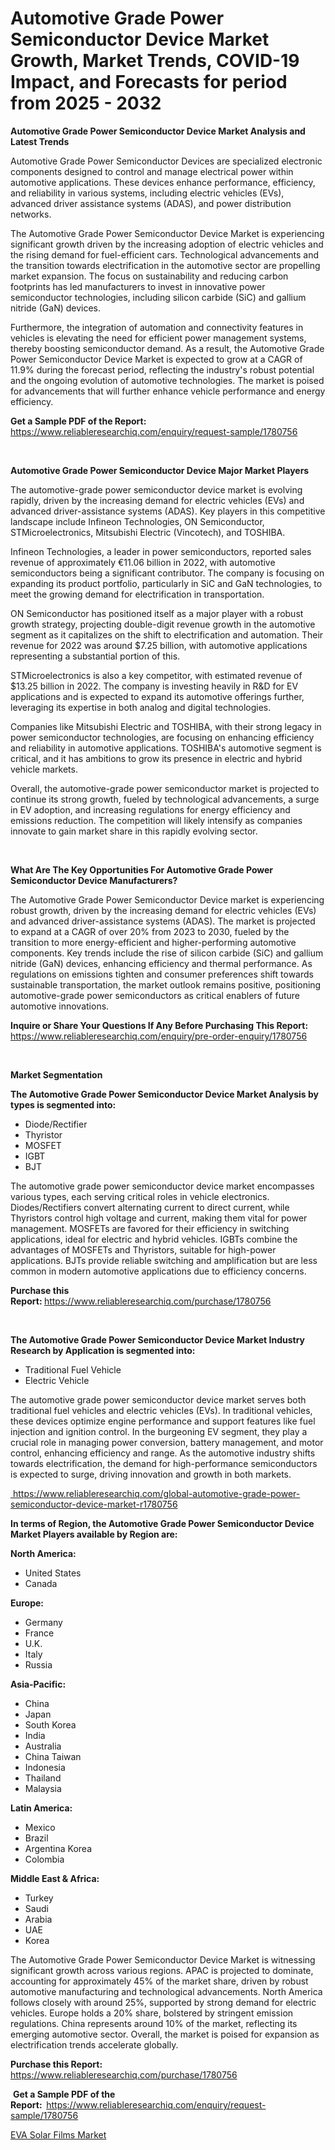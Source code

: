<p><h1>Automotive Grade Power Semiconductor Device Market Growth, Market Trends, COVID-19 Impact, and Forecasts for period from 2025 - 2032</h1></p><p><strong>Automotive Grade Power Semiconductor Device Market Analysis and Latest Trends</strong></p>
<p><p>Automotive Grade Power Semiconductor Devices are specialized electronic components designed to control and manage electrical power within automotive applications. These devices enhance performance, efficiency, and reliability in various systems, including electric vehicles (EVs), advanced driver assistance systems (ADAS), and power distribution networks. </p><p>The Automotive Grade Power Semiconductor Device Market is experiencing significant growth driven by the increasing adoption of electric vehicles and the rising demand for fuel-efficient cars. Technological advancements and the transition towards electrification in the automotive sector are propelling market expansion. The focus on sustainability and reducing carbon footprints has led manufacturers to invest in innovative power semiconductor technologies, including silicon carbide (SiC) and gallium nitride (GaN) devices. </p><p>Furthermore, the integration of automation and connectivity features in vehicles is elevating the need for efficient power management systems, thereby boosting semiconductor demand. As a result, the Automotive Grade Power Semiconductor Device Market is expected to grow at a CAGR of 11.9% during the forecast period, reflecting the industry's robust potential and the ongoing evolution of automotive technologies. The market is poised for advancements that will further enhance vehicle performance and energy efficiency.</p></p>
<p><strong>Get a Sample PDF of the Report:&nbsp;</strong> <a href="https://www.reliableresearchiq.com/enquiry/request-sample/1780756?utm_campaign=3046&utm_medium=2&utm_source=Github&utm_content=ia&utm_term=25032025&utm_id=automotive-grade-power-semiconductor-device">https://www.reliableresearchiq.com/enquiry/request-sample/1780756</a></p>
<p>&nbsp;</p>
<p><strong>Automotive Grade Power Semiconductor Device Major Market Players</strong></p>
<p><p>The automotive-grade power semiconductor device market is evolving rapidly, driven by the increasing demand for electric vehicles (EVs) and advanced driver-assistance systems (ADAS). Key players in this competitive landscape include Infineon Technologies, ON Semiconductor, STMicroelectronics, Mitsubishi Electric (Vincotech), and TOSHIBA.</p><p>Infineon Technologies, a leader in power semiconductors, reported sales revenue of approximately €11.06 billion in 2022, with automotive semiconductors being a significant contributor. The company is focusing on expanding its product portfolio, particularly in SiC and GaN technologies, to meet the growing demand for electrification in transportation.</p><p>ON Semiconductor has positioned itself as a major player with a robust growth strategy, projecting double-digit revenue growth in the automotive segment as it capitalizes on the shift to electrification and automation. Their revenue for 2022 was around $7.25 billion, with automotive applications representing a substantial portion of this.</p><p>STMicroelectronics is also a key competitor, with estimated revenue of $13.25 billion in 2022. The company is investing heavily in R&D for EV applications and is expected to expand its automotive offerings further, leveraging its expertise in both analog and digital technologies.</p><p>Companies like Mitsubishi Electric and TOSHIBA, with their strong legacy in power semiconductor technologies, are focusing on enhancing efficiency and reliability in automotive applications. TOSHIBA's automotive segment is critical, and it has ambitions to grow its presence in electric and hybrid vehicle markets.</p><p>Overall, the automotive-grade power semiconductor market is projected to continue its strong growth, fueled by technological advancements, a surge in EV adoption, and increasing regulations for energy efficiency and emissions reduction. The competition will likely intensify as companies innovate to gain market share in this rapidly evolving sector.</p></p>
<p>&nbsp;</p>
<p><strong>What Are The Key Opportunities For Automotive Grade Power Semiconductor Device Manufacturers?</strong></p>
<p><p>The Automotive Grade Power Semiconductor Device market is experiencing robust growth, driven by the increasing demand for electric vehicles (EVs) and advanced driver-assistance systems (ADAS). The market is projected to expand at a CAGR of over 20% from 2023 to 2030, fueled by the transition to more energy-efficient and higher-performing automotive components. Key trends include the rise of silicon carbide (SiC) and gallium nitride (GaN) devices, enhancing efficiency and thermal performance. As regulations on emissions tighten and consumer preferences shift towards sustainable transportation, the market outlook remains positive, positioning automotive-grade power semiconductors as critical enablers of future automotive innovations.</p></p>
<p><strong>Inquire or Share Your Questions If Any Before Purchasing This Report:</strong> <a href="https://www.reliableresearchiq.com/enquiry/pre-order-enquiry/1780756?utm_campaign=3046&utm_medium=2&utm_source=Github&utm_content=ia&utm_term=25032025&utm_id=automotive-grade-power-semiconductor-device">https://www.reliableresearchiq.com/enquiry/pre-order-enquiry/1780756</a></p>
<p>&nbsp;</p>
<p><strong>Market Segmentation</strong></p>
<p><strong>The Automotive Grade Power Semiconductor Device Market Analysis by types is segmented into:</strong></p>
<p><ul><li>Diode/Rectifier</li><li>Thyristor</li><li>MOSFET</li><li>IGBT</li><li>BJT</li></ul></p>
<p><p>The automotive grade power semiconductor device market encompasses various types, each serving critical roles in vehicle electronics. Diodes/Rectifiers convert alternating current to direct current, while Thyristors control high voltage and current, making them vital for power management. MOSFETs are favored for their efficiency in switching applications, ideal for electric and hybrid vehicles. IGBTs combine the advantages of MOSFETs and Thyristors, suitable for high-power applications. BJTs provide reliable switching and amplification but are less common in modern automotive applications due to efficiency concerns.</p></p>
<p><strong>Purchase this Report:&nbsp;</strong><a href="https://www.reliableresearchiq.com/purchase/1780756?utm_campaign=3046&utm_medium=2&utm_source=Github&utm_content=ia&utm_term=25032025&utm_id=automotive-grade-power-semiconductor-device">https://www.reliableresearchiq.com/purchase/1780756</a></p>
<p>&nbsp;</p>
<p><strong>The Automotive Grade Power Semiconductor Device Market Industry Research by Application is segmented into:</strong></p>
<p><ul><li>Traditional Fuel Vehicle</li><li>Electric Vehicle</li></ul></p>
<p><p>The automotive grade power semiconductor device market serves both traditional fuel vehicles and electric vehicles (EVs). In traditional vehicles, these devices optimize engine performance and support features like fuel injection and ignition control. In the burgeoning EV segment, they play a crucial role in managing power conversion, battery management, and motor control, enhancing efficiency and range. As the automotive industry shifts towards electrification, the demand for high-performance semiconductors is expected to surge, driving innovation and growth in both markets.</p></p>
<p><a href="https://www.reliableresearchiq.com/global-automotive-grade-power-semiconductor-device-market-r1780756?utm_campaign=3046&utm_medium=2&utm_source=Github&utm_content=ia&utm_term=25032025&utm_id=automotive-grade-power-semiconductor-device">&nbsp;https://www.reliableresearchiq.com/global-automotive-grade-power-semiconductor-device-market-r1780756</a></p>
<p><strong>In terms of Region, the Automotive Grade Power Semiconductor Device Market Players available by Region are:</strong></p>
<p>
    <p> <strong> North America: </strong>
        <ul>
            <li>United States</li>
            <li>Canada</li>
        </ul>
        </p> 
    <p> <strong> Europe: </strong>
        <ul>
            <li>Germany</li>
            <li>France</li>
            <li>U.K.</li>
            <li>Italy</li>
            <li>Russia</li>
        </ul>
        </p> 
    <p> <strong> Asia-Pacific: </strong>
        <ul>
            <li>China</li>
            <li>Japan</li>
            <li>South Korea</li>
            <li>India</li>
            <li>Australia</li>
            <li>China Taiwan</li>
            <li>Indonesia</li>
            <li>Thailand</li>
            <li>Malaysia</li>
        </ul>
        </p> 
    <p> <strong> Latin America: </strong>
        <ul>
            <li>Mexico</li>
            <li>Brazil</li>
            <li>Argentina Korea</li>
            <li>Colombia</li>
        </ul>
        </p> 
    <p> <strong> Middle East & Africa: </strong>
        <ul>
            <li>Turkey</li>
            <li>Saudi</li>
            <li>Arabia</li>
            <li>UAE</li>
            <li>Korea</li>
        </ul>
    </p>
    </p>
<p><p>The Automotive Grade Power Semiconductor Device Market is witnessing significant growth across various regions. APAC is projected to dominate, accounting for approximately 45% of the market share, driven by robust automotive manufacturing and technological advancements. North America follows closely with around 25%, supported by strong demand for electric vehicles. Europe holds a 20% share, bolstered by stringent emission regulations. China represents around 10% of the market, reflecting its emerging automotive sector. Overall, the market is poised for expansion as electrification trends accelerate globally.</p></p>
<p><strong>Purchase this Report: </strong><a href="https://www.reliableresearchiq.com/purchase/1780756?utm_campaign=3046&utm_medium=2&utm_source=Github&utm_content=ia&utm_term=25032025&utm_id=automotive-grade-power-semiconductor-device">https://www.reliableresearchiq.com/purchase/1780756</a></p>
<p>&nbsp;<strong>Get a Sample PDF of the Report:&nbsp;&nbsp;</strong><a href="https://www.reliableresearchiq.com/enquiry/request-sample/1780756?utm_campaign=3046&utm_medium=2&utm_source=Github&utm_content=ia&utm_term=25032025&utm_id=automotive-grade-power-semiconductor-device">https://www.reliableresearchiq.com/enquiry/request-sample/1780756</a></p>
<p><strong></strong></p>
<p><p><a href="https://github.com/dailyspunj47/Market-Research-Report-List-1/blob/main/eva-solar-films-market.md?utm_campaign=3046&utm_medium=2&utm_source=Github&utm_content=ia&utm_term=25032025&utm_id=automotive-grade-power-semiconductor-device">EVA Solar Films Market</a></p></p>